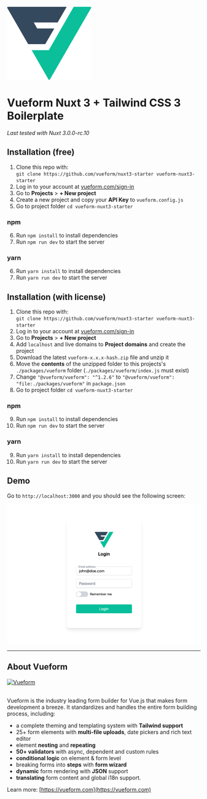 <br>
<a href="https://vueform.com?ref=github" target="_blank">

![Vueform](./public/logo.svg)

</a>

# Vueform Nuxt 3 + Tailwind CSS 3 Boilerplate

*Last tested with Nuxt 3.0.0-rc.10*

## Installation (free)

1. Clone this repo with:<br>`git clone https://github.com/vueform/nuxt3-starter vueform-nuxt3-starter`
2. Log in to your account at <a href="https://vueform.com/sign-in" target="_blank">vueform.com/sign-in</a>
3. Go to **Projects** > **+ New project**
4. Create a new project and copy your **API Key** to `vueform.config.js`
5. Go to project folder `cd vueform-nuxt3-starter`

### npm

6. Run `npm install` to install dependencies
7. Run `npm run dev` to start the server

### yarn

6. Run `yarn install` to install dependencies
7. Run `yarn run dev` to start the server

## Installation (with license)

1. Clone this repo with:<br>`git clone https://github.com/vueform/nuxt3-starter vueform-nuxt3-starter`
2. Log in to your account at <a href="https://vueform.com/sign-in" target="_blank">vueform.com/sign-in</a>
3. Go to **Projects** > **+ New project**
4. Add `localhost` and live domains to **Project domains** and create the project
5. Download the latest `vueform-x.x.x-hash.zip` file and unzip it
6. Move the **contents** of the unzipped folder to this projects's `./packages/vueform` folder (`./packages/vueform/index.js` must exist)
7. Change `"@vueform/vueform": "^1.2.6"` to `"@vueform/vueform": "file:./packages/vueform"` in `package.json`
8. Go to project folder `cd vueform-nuxt3-starter`

### npm

9. Run `npm install` to install dependencies
10. Run `npm run dev` to start the server

### yarn

9. Run `yarn install` to install dependencies
10. Run `yarn run dev` to start the server

## Demo

Go to `http://localhost:3000` and you should see the following screen:

![Vueform](./public/demo.png)

---

## About Vueform

<a href="https://vueform.com?ref=ghb">
  <img align="center" src="https://github.com/vueform/multiselect/raw/main/assets/vueform-banner.png" alt="Vueform" title="Vueform">
</a>

<br>
<br>

Vueform is the industry leading form builder for Vue.js that makes form development a breeze. It standardizes and handles the entire form building process, including:
- a complete theming and templating system with **Tailwind support**
- 25+ form elements with **multi-file uploads**, date pickers and rich text editor
- element **nesting** and **repeating**
- **50+ validators** with async, dependent and custom rules
- **conditional logic** on element & form level
- breaking forms into **steps** with **form wizard**
- **dynamic** form rendering with **JSON** support
- **translating** form content and global i18n support.

Learn more: [https://vueform.com](https://vueform.com)